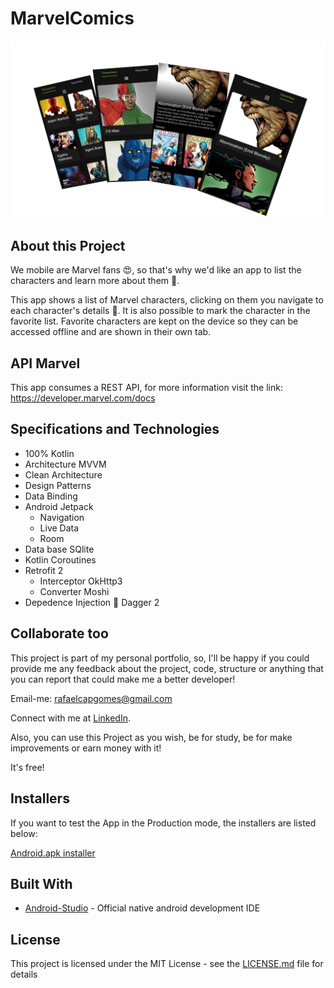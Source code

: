# MarvelComics

![Preview-Screens](scrsht-3d.png)


## About this Project

We mobile are Marvel fans 😍, so that's why we'd like an app to list the characters and learn more about them 🚀.

This app shows a list of Marvel characters, clicking on them you navigate to each character's details 👾. It is also possible to mark the character in the favorite list. Favorite characters are kept on the device so they can be accessed offline and are shown in their own tab.

## API Marvel

This app consumes a REST API, for more information visit the link: https://developer.marvel.com/docs


## Specifications and Technologies

- 100% Kotlin 
- Architecture MVVM
- Clean Architecture
- Design Patterns
- Data Binding
- Android Jetpack 
  * Navigation
  * Live Data
  * Room
- Data base SQlite
- Kotlin Coroutines
- Retrofit 2  
  * Interceptor OkHttp3
  * Converter Moshi
- Depedence Injection :syringe: Dagger 2


## Collaborate too

This project is part of my personal portfolio, so, I'll be happy if you could provide me any feedback about the project,
code, structure or anything that you can report that could make me a better developer!

Email-me: rafaelcapgomes@gmail.com

Connect with me at [LinkedIn](https://www.linkedin.com/in/rafael-araujo-206819181).

Also, you can use this Project as you wish, be for study, be for make improvements or earn money with it!

It's free!


## Installers

If you want to test the App in the Production mode, the installers are listed below:

[Android.apk installer](https://drive.google.com/file/d/1f3NCCmDttxtAFBaEHYXrWkWbPTJvxAJ2/view?usp=sharing)


## Built With

- [Android-Studio](https://developer.android.com/studio/preview?hl=pt) - Official native android development IDE


## License

This project is licensed under the MIT License - see the [LICENSE.md](https://github.com/steniowagner/mindCast/blob/master/LICENSE) file for details

 


 
